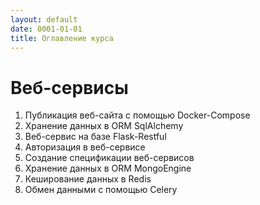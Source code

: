 ```yaml
---
layout: default
date: 0001-01-01
title: Оглавление курса
---
```

# Веб-сервисы

1. Публикация веб-сайта с помощью Docker-Compose
2. Хранение данных в ORM SqlAlchemy
3. Веб-сервис на базе Flask-Restful
4. Авторизация в веб-сервисе
5. Создание спецификации веб-сервисов
6. Хранение данных в ORM MongoEngine
7. Кеширование данных в Redis
8. Обмен данными с помощью Celery
